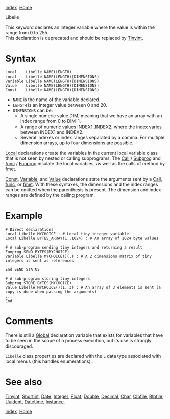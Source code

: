 [Index](index.html)  [Home](getting-started_home.html)

Libelle

This keyword declares an integer variable where the value is within the range from 0 to 255.  
This declaration is deprecated and should be replaced by [Tinyint](4gl_tinyint.html).

# Syntax

```
Local    Libelle NAME(LENGTH)
Local    Libelle NAME(LENGTH)(DIMENSIONS)
Variable Libelle NAME(LENGTH)(DIMENSIONS)
Value    Libelle NAME(LENGTH)(DIMENSIONS)
Const    Libelle NAME(LENGTH)(DIMENSIONS)
```

* `NAME` is the name of the variable declared.
* `LENGTH` is an integer value between 0 and 20.
* `DIMENSIONS` can be:
  + A single numeric value DIM, meaning that we have an array with an index range from 0 to DIM-1.
  + A range of numeric values INDEX1..INDEX2, where the index varies between INDEX1 and INDEX2.
  + Several indexes or index ranges separated by a comma. For multiple dimension arrays, up to four dimensions are possible.

[Local](4gl_local.html) declarations create the variables in the current local variable class that is not seen by nested or calling subprograms. The [Call](4gl_call.html) / [Subprog](4gl_subprog.html) and [func](4gl_func.html) / [Funprog](4gl_funprog.html) insulate the local variables, as well as the calls of method by [fmet](4gl_fmet.html).

[Const](4gl_const.html), [Variable](4gl_variable.html), and [Value](4gl_value.html) declarations state the arguments sent by a [Call](4gl_call.html), [func](4gl_func.html), or [fmet](4gl_fmet.html). With these syntaxes, the dimensions and the index ranges can be omitted when the parenthesis is present. The dimension and index ranges are defined by the calling program.

# Example

```
# Direct declarations
Local Libelle MYCHOICE : # Local tiny integer variable
Local Libelle BYTES_ARRAY(1..1024) : # An array of 1024 byte values

# A sub-program sending tiny integers and returning a result
Funprog SEND_BYTES(MYCHOICE)
Variable Libelle MYCHOICE()(,) : # A 2 dimensions matrix of tiny integers is sent as references
...
End SEND_STATUS

# A sub-program storing tiny integers
Subprog STORE_BYTES(MYCHOICE)
Value Libelle MYCHOICE()(1..3) : # An array of 3 elements is sent (a copy is done when passing the arguments)
...
End
```

# Comments

There is still a [Global](4gl_global.html) declaration variable that exists for variables that have to be seen in the scope of a process execution, but its use is strongly discouraged.

`Libelle` class properties are declared with the `L` data type associated with local menus (this handles enumerations).

# See also

[Tinyint](4gl_tinyint.html), [Shortint](4gl_shortint.html), [Date](4gl_date.html), [Integer](4gl_integer.html), [Float](4gl_float.html), [Double](4gl_double.html), [Decimal](4gl_decimal.html), [Char](4gl_char.html), [Clbfile](4gl_clbfile.html), [Blbfile](4gl_blbfile.html), [Uuident](4gl_uuident.html), [Datetime](4gl_datetime.html), [Instance](4gl_instance.html).

  

[Index](index.html)  [Home](getting-started_home.html)